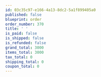 ```yaml
---
id: 03c35c97-e166-4a13-8dc2-5a1f899405a0
published: false
blueprint: order
order_number: 370
title: ' '
is_paid: false
is_shipped: false
is_refunded: false
grand_total: 3000
items_total: 3000
tax_total: 0
shipping_total: 0
coupon_total: 0
---
```

